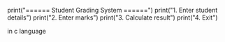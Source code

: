 print("====== Student Grading System ======")
print("1. Enter student details")
print("2. Enter marks")
print("3. Calculate result")
print("4. Exit")

in c language 

